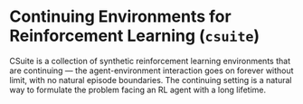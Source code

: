# Continuing Environments for Reinforcement Learning (`csuite`)


CSuite is a collection of synthetic reinforcement learning environments that are continuing — the agent-environment interaction goes on forever without limit, with no natural episode boundaries.
The continuing setting is a natural way to formulate the problem facing an RL agent with a long lifetime.

